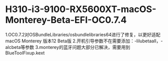 # H310-i3-9100-RX5600XT-macOS-Monterey-Beta-EFI-OC0.7.4
1.OC0.7.2对OSBundleLibraries/osbundlelibraries64进行了修复，以更好适配macOS Monterey  版本12 Beta版 2.开机引导参数不在需要添加：-lilubetaall，-alcbeta等参数 3.monterey的蓝牙问题大部分已解决，需要用到BlueToolFixup.kext
